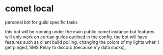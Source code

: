 # comet local
personal bot for guild specific tasks

this bot will be running under the main public comet instance but features will only work on certian guilds outlined in the config. the bot will have features such as client build polling, changing the colors of my lights when I get pinged, SMS Relay to discord (because my data sucks), 
